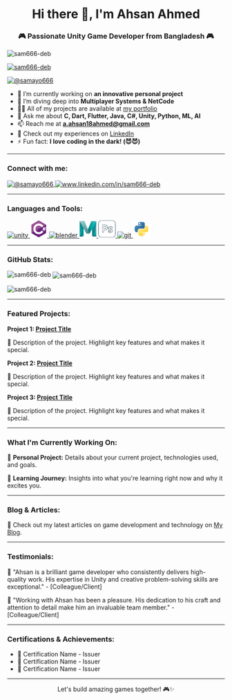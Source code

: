 <h1 align="center">Hi there 👋, I'm Ahsan Ahmed</h1>
<h3 align="center">🎮 Passionate Unity Game Developer from Bangladesh 🎮</h3>

<p align="left"> <img src="https://komarev.com/ghpvc/?username=sam666-deb&label=Profile%20views&color=0e75b6&style=flat" alt="sam666-deb" /> </p>

<p align="left">
  <a href="https://github.com/ryo-ma/github-profile-trophy">
    <img src="https://github-profile-trophy.vercel.app/?username=sam666-deb&theme=darkhub&row=1&column=6" alt="sam666-deb" />
  </a>
</p>

<p align="left">
  <a href="https://twitter.com/@samayo666" target="blank">
    <img src="https://img.shields.io/twitter/follow/@samayo666?logo=twitter&style=for-the-badge" alt="@samayo666" />
  </a>
</p>

- 🔭 I’m currently working on **an innovative personal project**
- 🌱 I’m diving deep into **Multiplayer Systems & NetCode**
- 👨‍💻 All of my projects are available at [my portfolio](https://ahsandeb.netlify.app/)
- 💬 Ask me about **C, Dart, Flutter, Java, C#, Unity, Python, ML, AI**
- 📫 Reach me at **a.ahsan18ahmed@gmail.com**
- 📄 Check out my experiences on [LinkedIn](https://www.linkedin.com/in/sam666-deb)
- ⚡ Fun fact: **I love coding in the dark! (😈😈)**

---

<h3 align="left">Connect with me:</h3>
<p align="left">
  <a href="https://twitter.com/@samayo666" target="blank">
    <img align="center" src="https://raw.githubusercontent.com/rahuldkjain/github-profile-readme-generator/master/src/images/icons/Social/twitter.svg" alt="@samayo666" height="30" width="40" />
  </a>
  <a href="https://linkedin.com/in/sam666-deb" target="blank">
    <img align="center" src="https://raw.githubusercontent.com/rahuldkjain/github-profile-readme-generator/master/src/images/icons/Social/linked-in-alt.svg" alt="www.linkedin.com/in/sam666-deb" height="30" width="40" />
  </a>
</p>

---

<h3 align="left">Languages and Tools:</h3>
<p align="left"> 
  <a href="https://unity.com/" target="_blank" rel="noreferrer"> 
    <img src="https://www.vectorlogo.zone/logos/unity3d/unity3d-icon.svg" alt="unity" width="40" height="40"/> 
  </a> 
  <a href="https://www.cprogramming.com/" target="_blank" rel="noreferrer"> 
    <img src="https://raw.githubusercontent.com/devicons/devicon/master/icons/csharp/csharp-original.svg" alt="csharp" width="40" height="40"/> 
  </a> 
  <a href="https://www.blender.org/" target="_blank" rel="noreferrer"> 
    <img src="https://download.blender.org/branding/community/blender_community_badge_white.svg" alt="blender" width="40" height="40"/> 
  </a> 
  <a href="https://www.autodesk.com/products/maya/overview" target="_blank" rel="noreferrer"> 
    <img src="https://raw.githubusercontent.com/devicons/devicon/master/icons/maya/maya-original.svg" alt="maya" width="40" height="40"/> 
  </a> 
  <a href="https://www.adobe.com/products/photoshop.html" target="_blank" rel="noreferrer"> 
    <img src="https://raw.githubusercontent.com/devicons/devicon/master/icons/photoshop/photoshop-line.svg" alt="photoshop" width="40" height="40"/> 
  </a> 
  <a href="https://git-scm.com/" target="_blank" rel="noreferrer"> 
    <img src="https://www.vectorlogo.zone/logos/git-scm/git-scm-icon.svg" alt="git" width="40" height="40"/> 
  </a> 
  <a href="https://www.python.org" target="_blank" rel="noreferrer"> 
    <img src="https://raw.githubusercontent.com/devicons/devicon/master/icons/python/python-original.svg" alt="python" width="40" height="40"/> 
  </a> 
</p>

---

<h3 align="left">GitHub Stats:</h3>
<p><img align="left" src="https://github-readme-stats.vercel.app/api/top-langs?username=sam666-deb&show_icons=true&locale=en&layout=compact&theme=radical" alt="sam666-deb" /></p>

<p>&nbsp;<img align="center" src="https://github-readme-stats.vercel.app/api?username=sam666-deb&show_icons=true&locale=en&theme=radical" alt="sam666-deb" /></p>

<p><img align="center" src="https://github-readme-streak-stats.herokuapp.com/?user=sam666-deb&theme=radical" alt="sam666-deb" /></p>

---

<h3 align="left">Featured Projects:</h3>
<div>
  <p><b>Project 1: <a href="https://your-project-link.com">Project Title</a></b></p>
  <p>🚀 Description of the project. Highlight key features and what makes it special.</p>
</div>
<div>
  <p><b>Project 2: <a href="https://your-project-link.com">Project Title</a></b></p>
  <p>🚀 Description of the project. Highlight key features and what makes it special.</p>
</div>
<div>
  <p><b>Project 3: <a href="https://your-project-link.com">Project Title</a></b></p>
  <p>🚀 Description of the project. Highlight key features and what makes it special.</p>
</div>

---

<h3 align="left">What I'm Currently Working On:</h3>
<p>
  🌟 <b>Personal Project:</b> Details about your current project, technologies used, and goals.
</p>
<p>
  🌟 <b>Learning Journey:</b> Insights into what you're learning right now and why it excites you.
</p>

---

<h3 align="left">Blog & Articles:</h3>
<p>📖 Check out my latest articles on game development and technology on <a href="https://your-blog-link.com">My Blog</a>.</p>

---

<h3 align="left">Testimonials:</h3>
<p>💬 "Ahsan is a brilliant game developer who consistently delivers high-quality work. His expertise in Unity and creative problem-solving skills are exceptional." - [Colleague/Client]</p>
<p>💬 "Working with Ahsan has been a pleasure. His dedication to his craft and attention to detail make him an invaluable team member." - [Colleague/Client]</p>

---

<h3 align="left">Certifications & Achievements:</h3>
<ul>
  <li>🏅 Certification Name - Issuer</li>
  <li>🏅 Certification Name - Issuer</li>
  <li>🏅 Certification Name - Issuer</li>
</ul>

---

<p align="center">Let's build amazing games together! 🎮✨</p>

